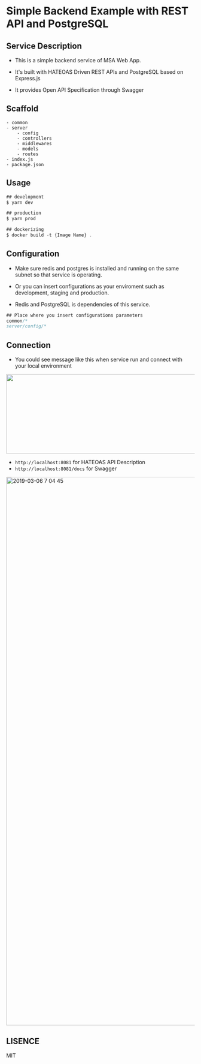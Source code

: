# Simple Backend Example with REST API and PostgreSQL

## Service Description

- This is a simple backend service of MSA Web App.

- It's built with HATEOAS Driven REST APIs and PostgreSQL based on Express.js

- It provides Open API Specification through Swagger

## Scaffold

    - common
    - server
        - config
        - controllers
        - middlewares
        - models
        - routes
    - index.js
    - package.json

## Usage

```js
## development
$ yarn dev

## production
$ yarn prod

## dockerizing
$ docker build -t {Image Name} .
```

## Configuration

- Make sure redis and postgres is installed and running on the same subnet so that service is operating.

- Or you can insert configurations as your enviroment such as development, staging and production.

- Redis and PostgreSQL is dependencies of this service.

```js
## Place where you insert configurations parameters
common/*
server/config/*
```

## Connection

- You could see message like this when service run and connect with your local environment

<img style="-webkit-user-select: none;cursor: zoom-in;" src="https://user-images.githubusercontent.com/21056590/54073002-3c598100-42c5-11e9-9e19-739e25462c26.png" width="788" height="212">

- `http://localhost:8081` for HATEOAS API Description
- `http://localhost:8081/docs` for Swagger

<img width="1463" alt="2019-03-06 7 04 45" src="https://user-images.githubusercontent.com/21056590/53872995-cba33200-4042-11e9-8419-f538fdab6655.png">

## LISENCE

MIT
